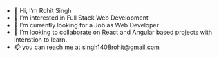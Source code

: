 - 👋 Hi, I’m Rohit Singh
- 👀 I’m interested in Full Stack Web Development
- 🌱 I’m currently looking for a Job as Web Developer
- 💞️ I’m looking to collaborate on React and Angular based projects with intenstion to learn. 
- 📫 you can reach me at singh1408rohit@gmail.com

<!---
rohisigh14/rohisigh14 is a ✨ special ✨ repository because its `README.md` (this file) appears on your GitHub profile.
You can click the Preview link to take a look at your changes.
--->
